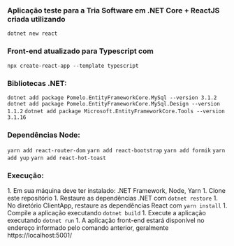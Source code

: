 <h3>Aplicação teste para a Tria Software em .NET Core + ReactJS criada utilizando</h3>
<code>dotnet new react</code>

<h3>Front-end atualizado para Typescript com</h3>
<code>npx create-react-app --template typescript</code>

<h3>Bibliotecas .NET:</h3>
<code>dotnet add package Pomelo.EntityFrameworkCore.MySql --version 3.1.2</code>
<code>dotnet add package Pomelo.EntityFrameworkCore.MySql.Design --version 1.1.2</code>
<code>dotnet add package Microsoft.EntityFrameworkCore.Tools --version 3.1.16</code>

<h3>Dependências Node:</h3>
<code>yarn add react-router-dom</code>
<code>yarn add react-bootstrap</code>
<code>yarn add formik</code>
<code>yarn add yup</code>
<code>yarn add react-hot-toast</code>

<h3>Execução:</h3>
 1. Em sua máquina deve ter instalado: .NET Framework, Node, Yarn
 1. Clone este repositório
 1. Restaure as dependências .NET com <code>dotnet restore</code>
 1. No diretório ClientApp, restaure as dependências React com <code>yarn install</code>
 1. Compile a aplicação executando <code>dotnet build</code>
 1. Execute a aplicação executando <code>dotnet run</code>
 1. A aplicação front-end estará disponível no endereço informado pelo comando anterior, geralmente https://localhost:5001/
